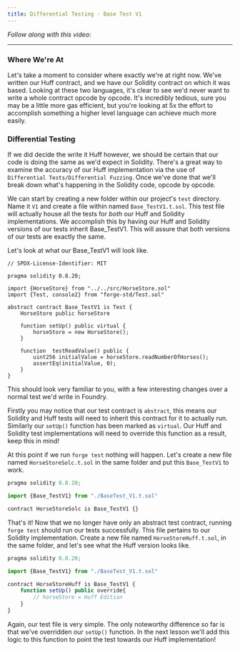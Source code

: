 ```yaml
---
title: Differential Testing - Base Test V1
---
```


_Follow along with this video:_

---

### Where We're At

Let's take a moment to consider where exactly we're at right now.  We've written our Huff contract, and we have our Solidity contract on which it was based. Looking at these two languages, it's clear to see we'd never want to write a whole contract opcode by opcode. It's incredibly tedious, sure you may be a little more gas efficient, but you're looking at 5x the effort to accomplish something a higher level language can achieve much more easily.

### Differential Testing

If we did decide the write it Huff however, we should be certain that our code is doing the same as we'd expect in Solidity. There's a great way to examine the accuracy of our Huff implementation via the use of `Differential Tests/Differential Fuzzing`. Once we've done that we'll break down what's happening in the Solidity code, opcode by opcode.

We can start by creating a new folder within our project's `test` directory. Name it `V1` and create a file within named `Base_TestV1.t.sol`. This test file will actually house all the tests for *both* our Huff and Solidity implementations.
We accomplish this by having our Huff and Solidity versions of our tests inherit Base_TestV1. This will assure that both versions of our tests are exactly the same.

Let's look at what our Base_TestV1 will look like.

```solidity
// SPDX-License-Identifier: MIT

pragma solidity 0.8.20;

import {HorseStore} from "../../src/HorseStore.sol"
import {Test, console2} from "forge-std/Test.sol"

abstract contract Base_TestV1 is Test {
    HorseStore public horseStore

    function setUp() public virtual {
        horseStore = new HorseStore();
    }

    function  testReadValue() public {
        uint256 initialValue = horseStore.readNumberOfHorses();
        assertEq(initialValue, 0);
    }
}
```

This should look very familiar to you, with a few interesting changes over a normal test we'd write in Foundry.

Firstly you may notice that our test contract is `abstract`, this means our Solidity and Huff tests will need to inherit this contract for it to actually run. Similarly our `setUp()` function has been marked as `virtual`. Our Huff and Solidity test implementations will need to override this function as a result, keep this in mind!

At this point if we run `forge test` nothing will happen. Let's create a new file named `HorseStoreSolc.t.sol`  in the same folder and put this `Base_TestV1` to work.

```js
pragma solidity 0.8.20;

import {Base_TestV1} from "./BaseTest_V1.t.sol"

contract HorseStoreSolc is Base_TestV1 {}
```

That's it! Now that we no longer have only an abstract test contract, running `forge test` should run our tests successfully. This file pertains to our Solidity implementation. Create a new file named `HorseStoreHuff.t.sol`, in the same folder, and let's see what the Huff version looks like.

```js
pragma solidity 0.8.20;

import {Base_TestV1} from "./BaseTest_V1.t.sol"

contract HorseStoreHuff is Base_TestV1 {
    function setUp() public override{
        // horseStore = Huff Edition
    }
}
```

Again, our test file is very simple. The only noteworthy difference so far is that we've overridden our `setUp()` function. In the next lesson we'll add this logic to this function to point the test towards our Huff implementation!